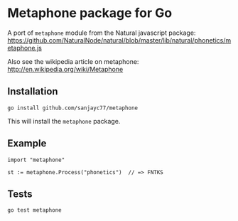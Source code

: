 Metaphone package for Go
======================

A port of `metaphone` module from the Natural javascript package: <https://github.com/NaturalNode/natural/blob/master/lib/natural/phonetics/metaphone.js>

Also see the wikipedia article on metaphone: <http://en.wikipedia.org/wiki/Metaphone>

Installation
-------------

    go install github.com/sanjayc77/metaphone 

This will install the `metaphone` package.

Example
-------

    import "metaphone"

    st := metaphone.Process("phonetics")  // => FNTKS

Tests
-----

    go test metaphone

